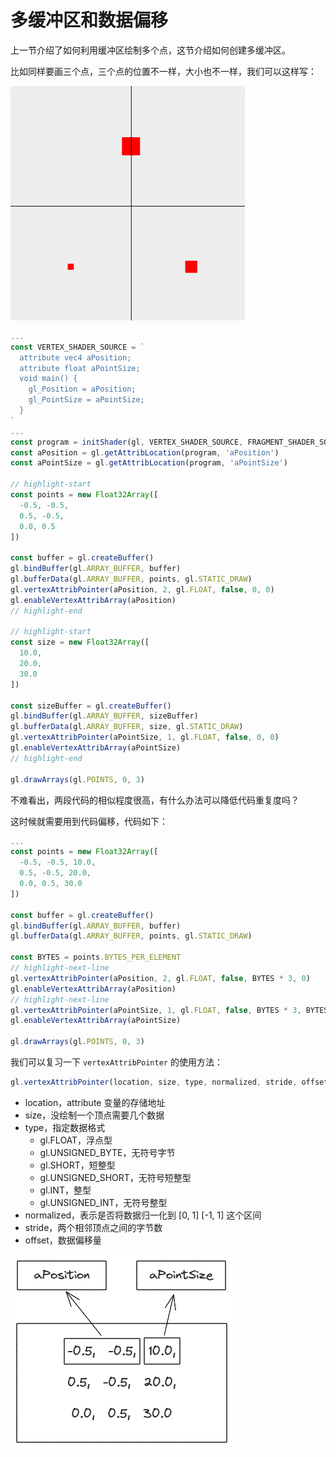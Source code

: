 # 多缓冲区和数据偏移

上一节介绍了如何利用缓冲区绘制多个点，这节介绍如何创建多缓冲区。

比如同样要画三个点，三个点的位置不一样，大小也不一样，我们可以这样写：

![](./img/multi-buffer.png)

```js
...
const VERTEX_SHADER_SOURCE = `
  attribute vec4 aPosition;
  attribute float aPointSize;
  void main() {
    gl_Position = aPosition;
    gl_PointSize = aPointSize;
  }
`
...
const program = initShader(gl, VERTEX_SHADER_SOURCE, FRAGMENT_SHADER_SOURCE)
const aPosition = gl.getAttribLocation(program, 'aPosition')
const aPointSize = gl.getAttribLocation(program, 'aPointSize')

// highlight-start
const points = new Float32Array([
  -0.5, -0.5,
  0.5, -0.5,
  0.0, 0.5
])

const buffer = gl.createBuffer()
gl.bindBuffer(gl.ARRAY_BUFFER, buffer)
gl.bufferData(gl.ARRAY_BUFFER, points, gl.STATIC_DRAW)
gl.vertexAttribPointer(aPosition, 2, gl.FLOAT, false, 0, 0)
gl.enableVertexAttribArray(aPosition)
// highlight-end

// highlight-start
const size = new Float32Array([
  10.0,
  20.0,
  30.0
])

const sizeBuffer = gl.createBuffer()
gl.bindBuffer(gl.ARRAY_BUFFER, sizeBuffer)
gl.bufferData(gl.ARRAY_BUFFER, size, gl.STATIC_DRAW)
gl.vertexAttribPointer(aPointSize, 1, gl.FLOAT, false, 0, 0)
gl.enableVertexAttribArray(aPointSize)
// highlight-end

gl.drawArrays(gl.POINTS, 0, 3)
```

不难看出，两段代码的相似程度很高，有什么办法可以降低代码重复度吗？

这时候就需要用到代码偏移，代码如下：

```js
...
const points = new Float32Array([
  -0.5, -0.5, 10.0,
  0.5, -0.5, 20.0,
  0.0, 0.5, 30.0
])

const buffer = gl.createBuffer()
gl.bindBuffer(gl.ARRAY_BUFFER, buffer)
gl.bufferData(gl.ARRAY_BUFFER, points, gl.STATIC_DRAW)

const BYTES = points.BYTES_PER_ELEMENT
// highlight-next-line
gl.vertexAttribPointer(aPosition, 2, gl.FLOAT, false, BYTES * 3, 0)
gl.enableVertexAttribArray(aPosition)
// highlight-next-line
gl.vertexAttribPointer(aPointSize, 1, gl.FLOAT, false, BYTES * 3, BYTES * 2)
gl.enableVertexAttribArray(aPointSize)

gl.drawArrays(gl.POINTS, 0, 3)
```

我们可以复习一下 `vertexAttribPointer` 的使用方法：

```js
gl.vertexAttribPointer(location, size, type, normalized, stride, offset)
```

- location，attribute 变量的存储地址
- size，没绘制一个顶点需要几个数据
- type，指定数据格式
  - gl.FLOAT，浮点型
  - gl.UNSIGNED_BYTE，无符号字节
  - gl.SHORT，短整型
  - gl.UNSIGNED_SHORT，无符号短整型
  - gl.INT，整型
  - gl.UNSIGNED_INT，无符号整型
- normalized，表示是否将数据归一化到 [0, 1] [-1, 1] 这个区间
- stride，两个相邻顶点之间的字节数
- offset，数据偏移量

![](./img/multi-buffer-principle.png)
